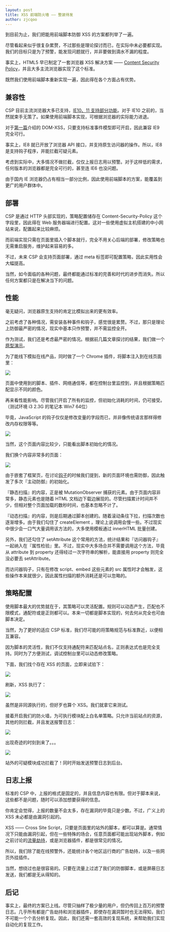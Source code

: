 ```yaml
---
layout: post
title: XSS 前端防火墙 —— 整装待发
author: zjcqoo
---
```



到目前为止，我们把能用前端脚本防御 XSS 的方案都列举了一遍。

尽管看起来似乎很复杂累赘，不过那些是理论探讨而已，在实际中未必要都实现。我们的目标只是为了预警，能发现问题就行，并非要做到滴水不漏的程度。

事实上，HTML5 早已制定了一套浏览器 XSS 解决方案 —— [Content Security Policy](http://www.w3.org/TR/CSP11/)，并且大多主流浏览器实现了这个标准。

既然我们使用前端脚本重新实现一遍，因此得在各个方面占有优势。


## 兼容性

CSP 目前主流浏览器大多已支持，[IE10、11 支持部分功能](http://caniuse.com/#feat=contentsecuritypolicy)。对于 IE10 之前的，当然就束手无策了。如果使用前端脚本实现，可根据浏览器的实际能力进退。

对于[第一篇](http://fex.baidu.com/blog/2014/06/xss-frontend-firewall-1/)介绍的 DOM-XSS，只要支持标准事件模型即可开启，因此兼容 IE9 完全可行。

事实上，IE8 就已开放了浏览器 API 接口，并支持原生访问器的操作。所以，IE8 是支持钩子程序，并能拦截可疑元素。

考虑到实际中，大多情况不做拦截，仅仅上报日志用以预警。对于这样低的需求，任何版本的浏览器都是完全可行的，甚至连 IE6 也没问题。

由于国内 IE 浏览器仍占有相当一部分比例，因此使用前端脚本的方案，能覆盖到更广的用户群体中。


## 部署

CSP 是通过 HTTP 头部实现的，策略配置储存在 Content-Security-Policy 这个字段里，因此得在 Web 服务器端进行配置。这对一些使用虚拟主机搭建的中小网站来说，配置起来比较麻烦。

而前端实现只需在页面里插入个脚本就行，完全不用关心后端的部署，修改策略也无需重启服务，维护起来容易的多。

不过，未来 CSP 会支持页面部署，通过 meta 标签即可配置策略，因此实用性会大幅提高。

当然，如今面临的各种问题，最终都能通过标准的完善和时代的进步而消失。所以任何方案都只是在解决当下的问题。


## 性能

毫无疑问，浏览器原生支持的肯定比模拟出来的更有效率。

之前考虑了各种情况，需安装各种事件和钩子，感觉很是累赘。不过，那只是理论上防御最严密的情况，现实中基本只作预警，并不需监控全开。

作为测试，我们还是考虑最严密的情况。根据前几篇文章探讨的结果，我们做一个[原型演示](http://www.etherdream.com/FunnyScript/csp/battle/)。

为了能线下模拟在线产品，同时做了一个 Chrome 插件，将脚本注入到在线页面里：

<div class="post-img"><img src="/img/xss-frontend-firewall-5/demo1.jpg" style="max-width:840px;" /></div>

页面中使用到的脚本、插件、网络通信等，都在控制台里监控到，并且根据策略匹配显示不同的颜色。

再来看性能影响。尽管我们开启了所有的监控，但初始化消耗的时间，仍可接受。（测试环境 i3 2.3G 的笔记本 Win7 64位）

毕竟，JavaScript 的钩子仅仅是修改变量的字段而已，并非像传统语言那样得修改内存权限等等。

<div class="post-img"><img src="/img/xss-frontend-firewall-5/demo2.jpg" style="max-width:840px;" /></div>

当然，这个页面内容比较少，只能看出脚本初始化的情况。

我们换个内容非常多的页面：

<div class="post-img"><img src="/img/xss-frontend-firewall-5/demo3.jpg" style="max-width:840px;" /></div>

由于嵌套了框架页，在讨论[钩子](http://fex.baidu.com/blog/2014/06/xss-frontend-firewall-3/)的时候我们提到，新的页面环境也需防御，因此触发了多次『主动防御』的初始化。

『静态扫描』的内容，正是被 MutationObserver 捕获的元素。由于页面内容非常多，静态元素也是随着 HTML 文档边下载边展现的。尽管扫描累计时间并不少，但相对整个页面加载的数秒时间，也基本忽略不计了。

『动态扫描』的内容，则是后期通过脚本创建的。随着滚动条往下拉，扫描次数也逐渐增多。由于我们勾住了 createElement ，理论上说调用会慢一些。不过现实中很少会一口气大量调用该方法的，大多使用模板通过 innerHTML 批量创建。

另外，我们还勾住了 setAttribute 这个常用的方法，统计结果和『访问器钩子』一起纳入在『属性检验』里。不过，现实中大多场合并不需要调用这个方法，毕竟从 attribute 到 property 还得经过一次字符串的解析，能直接用 property 则完全没必要去 setAttribute。

而访问器钩子，只有在修改 script、embed 这些元素的 src 属性时才会触发，这些操作本来就很少，因此属性扫描的额外消耗还是可以忽略的。


## 策略配置

使用脚本最大的优势就在于，其策略可以灵活配置。规则可以动态产生，匹配也不限模式，通配符或是正则都可以。本来一切都是脚本实现的，何去何从完全也可由脚本决定。

当然，为了更好的适应 CSP 标准，我们尽可能的将策略规范与标准靠近，以便相互兼容。

因为脚本的灵活性，我们不仅支持通配符来匹配站点名，正则表达式也是完全支持。同时为了方便测试，调试控制台里可以动态修改策略。

下面，我们找个存在 XSS 的页面，立即来试验下：

<div class="post-img"><img src="/img/xss-frontend-firewall-5/xss1.jpg" style="max-width:840px;" /></div>

刷新，XSS 执行了：

<div class="post-img"><img src="/img/xss-frontend-firewall-5/xss2.jpg" style="max-width:840px;" /></div>

虽然是非同源执行的，但好歹也算个 XSS。我们就拿它来测试。

接着开启我们的防火墙，为可执行模块配上白名单策略。只允许当前站点的资源，其他的则拦截，并且发送报警日志：

<div class="post-img"><img src="/img/xss-frontend-firewall-5/config.png" style="max-width:840px;" /></div>

出现奇迹的时刻到来了。。。

<div class="post-img"><img src="/img/xss-frontend-firewall-5/result.png" style="max-width:840px;" /></div>

站外的可疑模块成功拦截了！同时开始发送预警日志到后台。


## 日志上报

标准的 CSP 中，上报的格式是固定的，并且信息内容也有限。但对于脚本来说，这些都不是问题，随时可以添加想要获得的信息。

你肯定会觉得，上报的数量不会太多，存在漏洞的毕竟只是少数。不过，广义上的 XSS 未必都是由漏洞引起的。

XSS —— Cross Site Script，只要是页面里的站外的脚本，都可以算是。通常情况下只能由漏洞引起，但在一些特殊的场合，任意页面都可能出现站外脚本，例如之前讨论的[流量劫持](http://fex.baidu.com/blog/2014/04/traffic-hijack-2/)，或是浏览器插件，都是很常见的情况。

所以，我们除了能在线预警外，还能统计各个地区运行商的广告劫持，以及一些网页外挂插件。

当然，想绕过也是很容易的。只要在流量上过滤了我们的防御脚本，或是屏蔽日志发送，我们都是无从得知的。


## 后记

事实上，最终的方案已上线。尽管只抽样了极少量的用户，但仍传回上百万的预警日志。几乎所有都是广告劫持和浏览器插件，即使存在漏洞暂时也无法得知，我们不可能一个个去分析复现。因此，我们还需一套高效的复现系统，来帮助我们实现自动化的复现工作。
